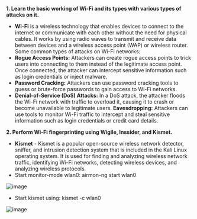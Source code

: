 **1.  Learn the basic working of Wi-Fi and its types with various types of attacks on it.**
- **Wi-Fi** is a wireless technology that enables devices to connect to the internet or communicate with each other without the need for physical cables. It works by using radio waves to transmit and receive data between devices and a wireless access point (WAP) or wireless router.
   Some common types of attacks on Wi-Fi networks:
-  **Rogue Access Points:** Attackers can create rogue access points to trick users into connecting to them instead of the legitimate access point. Once connected, the attacker can intercept sensitive information such as login credentials or inject malware.
- **Password Cracking:** Attackers can use password cracking tools to guess or brute-force passwords to gain access to Wi-Fi networks.
- **Denial-of-Service (DoS) Attacks:** In a DoS attack, the attacker floods the Wi-Fi network with traffic to overload it, causing it to crash or become unavailable to legitimate users.
**Eavesdropping:** Attackers can use tools to monitor Wi-Fi traffic to intercept and steal sensitive information such as login credentials or credit card details.

**2. Perform Wi-Fi fingerprinting using Wigile, Inssider, and Kismet.**
- **Kismet** - Kismet is a popular open-source wireless network detector, sniffer, and intrusion detection system that is included in the Kali Linux operating system. It is used for finding and analyzing wireless network traffic, identifying Wi-Fi networks, detecting wireless devices, and analyzing wireless protocols.
- Start monitor-mode wlan0: airmon-ng start wlan0

![image](https://user-images.githubusercontent.com/65653010/230620620-9d51c71a-d128-4865-8c40-0abd98cb9723.png)

- Start kismet using: kismet -c wlan0

![image](https://user-images.githubusercontent.com/65653010/230624975-f0a7bd91-ae89-47b5-ae00-0bc44097b7d7.png)

